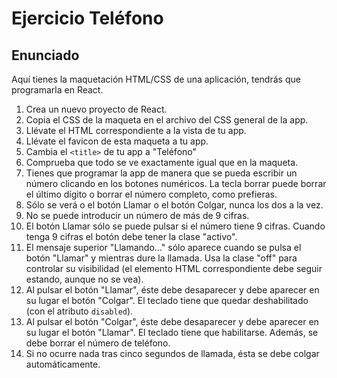 # Ejercicio Teléfono

## Enunciado
Aquí tienes la maquetación HTML/CSS de una aplicación, tendrás que programarla en React. 

1. Crea un nuevo proyecto de React.
2. Copia el CSS de la maqueta en el archivo del CSS general de la app.
3. Llévate el HTML correspondiente a la vista de tu app.
4. Llévate el favicon de esta maqueta a tu app.
5. Cambia el `<title>` de tu app a "Teléfono"
6. Comprueba que todo se ve exactamente igual que en la maqueta.
7. Tienes que programar la app de manera que se pueda escribir un número clicando en los botones numéricos. La tecla borrar puede borrar el último dígito o borrar el número completo, como prefieras.
8. Sólo se verá o el botón Llamar o el botón Colgar, nunca los dos a la vez.
9. No se puede introducir un número de más de 9 cifras.
10. El botón Llamar sólo se puede pulsar si el número tiene 9 cifras. Cuando tenga 9 cifras el botón debe tener la clase "activo".
11. El mensaje superior "Llamando..." sólo aparece cuando se pulsa el botón "Llamar" y mientras dure la llamada. Usa la clase "off" para controlar su visibilidad (el elemento HTML correspondiente debe seguir estando, aunque no se vea).
12. Al pulsar el botón "Llamar", éste debe desaparecer y debe aparecer en su lugar el botón "Colgar". El teclado tiene que quedar deshabilitado (con el atributo `disabled`).
13. Al pulsar el botón "Colgar", éste debe desaparecer y debe aparecer en su lugar el botón "Llamar". El teclado tiene que habilitarse. Además, se debe borrar el número de teléfono.
14. Si no ocurre nada tras cinco segundos de llamada, ésta se debe colgar automáticamente.